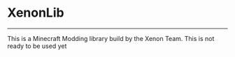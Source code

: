 # XenonLib
---

This is a Minecraft Modding library build by the Xenon Team.
This is not ready to be used yet
